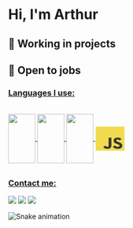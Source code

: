 <h1>Hi, I'm Arthur</h1>

<h2>🔹 Working in projects</h2>
<h2>🔹 Open to jobs</h2>
<div align="">
  <a href="https://github.com/rapach01">
</div>
  
  <h3>Languages I use:</h3> 
<div style="display: inline_block"><br>
  <img align="center" height="100" width="55" src="https://cdn.jsdelivr.net/gh/devicons/devicon/icons/php/php-original.svg"/>
  <img align="center" height="100" width="55" src="https://cdn.jsdelivr.net/gh/devicons/devicon/icons/mysql/mysql-original-wordmark.svg" />
  <img align="center" height="100" width="55" src="https://cdn.jsdelivr.net/gh/devicons/devicon/icons/bootstrap/bootstrap-original.svg" />
  <img align="center" alt="Arthur-Js" height="50" width="60" src="https://github.com/devicons/devicon/blob/master/icons/javascript/javascript-original.svg">
</div>

  ##
  <h3>Contact me:</h3>
<div> 
  <a href="https://instagram.com/_rapach" target="_blank"><img src="https://img.shields.io/badge/-Instagram-%23E4405F?style=for-the-badge&logo=instagram&logoColor=white" target="_blank"></a>
  <a href = "mailto:arthurrapach06@gmail.com"><img src="https://img.shields.io/badge/Gmail-D14836?style=for-the-badge&logo=gmail&logoColor=white" target="_blank"></a>
  <a href="https://www.linkedin.com/in/arthur-de-lima-rapach-08461b203/" target="_blank"><img src="https://img.shields.io/badge/-LinkedIn-%230077B5?style=for-the-badge&logo=linkedin&logoColor=white" target="_blank"></a> 
  
  ![Snake animation](https://github.com/rapach01/rapach01/blob/output/github-contribution-grid-snake.svg)
  </div>
